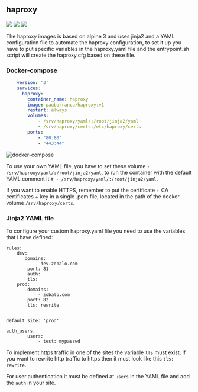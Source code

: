 haproxy
-------------
![](https://img.shields.io/docker/cloud/automated/paubarranca/haproxy) ![](https://img.shields.io/docker/pulls/paubarranca/haproxy) ![](https://img.shields.io/docker/cloud/build/paubarranca/haproxy)

The haproxy images is based on alpine 3 and uses jinja2 and a YAML configuration file to automate the haproxy configuration, to set it up you have to put specific variables in the haproxy.yaml file and the entrypoint.sh script will create the haproxy.cfg based on these file.

### Docker-compose
```yaml
    version: '3'
    services:
      haproxy:
        container_name: haproxy
        image: paubarranca/haproxy:v1
        restart: always
        volumes:
            - /srv/haproxy/yaml/:/root/jinja2/yaml
            - /srv/haproxy/certs:/etc/haproxy/certs
        ports:
            - "80:80"
            - "443:44"
```

![docker-compose](https://user-images.githubusercontent.com/49031072/64709154-14d2b380-d4b6-11e9-8613-ee343a9e4cce.png)

To use your own YAML file, you have to set these volume `- /srv/haproxy/yaml/:/root/jinja2/yaml`, to run the container with the default YAML comment it `# - /srv/haproxy/yaml/:/root/jinja2/yaml`.

If you want to enable HTTPS, remember to put the certificate + CA certificates + key in a single .pem file, located in the path of the docker volume `/srv/haproxy/certs`.


### Jinja2 YAML file

To configure your custom haproxy.yaml file you need to use the variables that i have defined:

    rules:
        dev:
           domains:
               - dev.zobalo.com
            port: 81
            auth:
            tls: 
        prod:
            domains:
                - zobalo.com
            port: 82
            tls: rewrite


    default_site: 'prod'

    auth_users:
            users:
                - test: mypasswd

To implement https traffic in one of the sites the variable `tls` must exist, if you want to rewrite http traffic to https then it must look like this `tls: rewrite`.

For user authentication it must be defined at `users` in the YAML file and add the `auth` in your site.